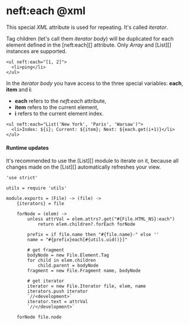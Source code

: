 neft:each @xml
=========

This special *XML* attribute is used for repeating. It's called *iterator*.

Tag children (let's call them *iterator body*) will be duplicated for each
element defined in the [neft:each][] attribute.
Only *Array* and [List][] instances are supported.

```
<ul neft:each="[1, 2]">
  <li>ping</li>
</ul>
```

In the *iterator body* you have access to the three special variables:
**each**, **item** and **i**:

- **each** refers to the *neft:each* attribute,
- **item** refers to the current element,
- **i** refers to the current element index.

```
<ul neft:each="List('New York', 'Paris', 'Warsaw')">
  <li>Index: ${i}; Current: ${item}; Next: ${each.get(i+1)}</li>
</ul>
```

#### Runtime updates

It's recommended to use the [List][] module to iterate on it, because
all changes made on the [List][] automatically refreshes your view.

	'use strict'

	utils = require 'utils'

	module.exports = (File) -> (file) ->
		{iterators} = file

		forNode = (elem) ->
			unless attrVal = elem.attrs?.get("#{File.HTML_NS}:each")
				return elem.children?.forEach forNode

			prefix = if file.name then "#{file.name}-" else ''
			name = "#{prefix}each[#{utils.uid()}]"

			# get fragment
			bodyNode = new File.Element.Tag
			for child in elem.children
				child.parent = bodyNode
			fragment = new File.Fragment name, bodyNode

			# get iterator
			iterator = new File.Iterator file, elem, name
			iterators.push iterator
			`//<development>`
			iterator.text = attrVal
			`//</development>`

		forNode file.node
